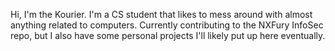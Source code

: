 Hi, I'm the Kourier.
I'm a CS student that likes to mess around with almost anything related to computers.
Currently contributing to the NXFury InfoSec repo, but I also have some personal projects I'll likely put up here eventually.
